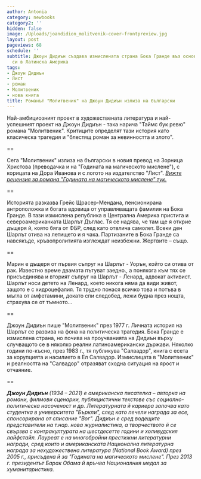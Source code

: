 ```yaml
---
author: Antonia
category: newbooks
category2: ''
hidden: false
image: /Uploads/joandidion_molitvenik-cover-frontpreview.jpg
layout: post
pageviews: 68
schedule: ''
subtitle: Джоун Дидиън създава измислената страна Бока Гранде въз основа на проучванията
  си в Латинска Америка
tags:
- Джоун Дидиън
- Лист
- роман
- Молитвеник
- нова книга
title: Романът "Молитвеник" на Джоун Дидиън излиза на български
---
```


Най-амбициозният проект в художествената литература и най-успешният проект на Джоун Дидиън - така нарича "Таймс бук ревю" романа "Молитвеник". Критиците определят тази история като класическа трагедия и "блестящ роман за невинността и злото". 

\==

Сега "Молитвеник" излиза на български в новия превод на Зорница Христова (преводачка и на "Годината на магическото мислене"), с корицата на Дора Иванова и с логото на издателство "Лист". *[Вижте рецензия за романа "Годината на магическото мислене" тук.](https://literaturnirazgovori.com/bookreviews/2021/07/15/10-17-%D0%B3%D0%BE%D0%B4%D0%B8%D0%BD%D0%B0%D1%82%D0%B0-%D0%BD%D0%B0-%D0%BC%D0%B0%D0%B3%D0%B8%D1%87%D0%B5%D1%81%D0%BA%D0%BE%D1%82%D0%BE-%D0%BC%D0%B8%D1%81%D0%BB%D0%B5%D0%BD%D0%B5-%D0%B7%D0%B0-%D1%82%D1%80%D0%B0%D1%83%D1%80%D0%B0-%D0%B8-%D0%B3%D1%80%D0%B0%D0%BD%D0%B8%D1%87%D0%BD%D0%B8%D1%8F-%D0%BC%D0%B8%D0%B3-%D0%BD%D0%B0-%D1%83%D0%BC%D0%B8%D1%80%D0%B0%D0%BD%D0%B5%D1%82%D0%BE.html)*

\==

Историята разказва Грейс Щрасер-Мендана, пенсионирана антроположка и богата вдовица от управляващата фамилия на Бока Гранде. В тази измислена република в Централна Америка пристига и североамериканката Шарлът Дъглас. Тя се надява, че там ще я открие дъщеря й, която бяга от ФБР, след като отвлича самолет. Всеки ден Шарлът отива на летището и я чака. Партизаните в Бока Гранде са навсякъде, кръвопролитията изглеждат неизбежни. Жертвите – също.

\==

Марин е дъщеря от първия съпруг на Шарлът - Уорън, който си отива от рак. Известно време двамата пътуват заедно., а понякога към тях се присъединява и вторият съпруг на Шарлът - Ленард, адвокат активист. Шарлът носи детето на Ленард, което никога няма да види живот, защото е с хидроцефалия. Тя трудно понася всичко това и потъва в мъгла от амфетамини, докато спи следобед, лежи будна през нощта, страхува се от тъмното...

\==

Джоун Дидиън пише "Молитвеник" през 1977 г. Личната история на Шарлът се развива на фона на политическа трагедия. Бока Гранде е измислена страна, но почива на проучванията на Дидиън върху случващото се в няколко реални латиноамерикански държави. Няколко години по-късно, през 1983 г., тя публикува "Салвадор", книга с есета за корупцията и насилието в Ел Салвадор. Измислицата в "Молитвеник" и реалността на "Салвадор" отразяват сходна ситуация на ярост и отчаяние.

\==

***Джоун Дидиън** (1934 – 2021) е американска писателка – авторка на романи, филмови сценарии, публицистични текстове със социално-политическа насоченост и др. Литературната й кариера започва като студентка в университета "Бъркли", след като печели награда за есе, спонсорирана от списание "Вог". Дидиън е сред водещите представители на т.нар. нова журналистика, а творчеството й се свързва с контракултурата на шестдесетте години и холивудския лайфстайл. Лауреат е на многобройни престижни литературни награди, сред които и американската Национална литературна награда за нехудожествена литература (National Book Award) през 2005 г., присъдена й за "Годината на магическото мислене". През 2013 г. президентът Барак Обама й връчва Националния медал за хуманитаристика.*